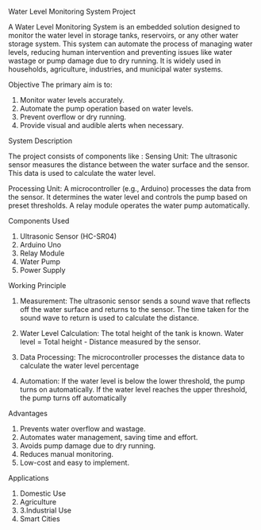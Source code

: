 Water Level Monitoring System Project

A Water Level Monitoring System is an embedded solution designed to monitor the water level in storage tanks, reservoirs, or any other water storage system. This system can automate the process of managing water levels, reducing human intervention and preventing issues like water wastage or pump damage due to dry running. It is widely used in households, agriculture, industries, and municipal water systems.

Objective
The primary aim is to:
1. Monitor water levels accurately.
2. Automate the pump operation based on water levels.
3. Prevent overflow or dry running.
4. Provide visual and audible alerts when necessary.

System Description

The project consists of  components like :
Sensing Unit:
The ultrasonic sensor measures the distance between the water surface and the sensor. This data is used to calculate the water level.

 Processing Unit:
A microcontroller (e.g., Arduino) processes the data from the sensor. It determines the water level and controls the pump  based on preset thresholds.
A relay module operates the water pump automatically.

Components Used 
1. Ultrasonic Sensor (HC-SR04)
2. Arduino Uno
3. Relay Module
4. Water Pump
5. Power Supply

Working Principle
1. Measurement:
The ultrasonic sensor sends a sound wave that reflects off the water surface and returns to the sensor.
The time taken for the sound wave to return is used to calculate the distance.

2. Water Level Calculation:
The total height of the tank is known.
Water level = Total height - Distance measured by the sensor.

3. Data Processing:
The microcontroller processes the distance data to calculate the water level percentage 

4. Automation:
If the water level is below the lower threshold, the pump turns on automatically.
If the water level reaches the upper threshold, the pump turns off automatically

Advantages
1. Prevents water overflow and wastage.
2. Automates water management, saving time and effort.
3. Avoids pump damage due to dry running.
4. Reduces manual monitoring.
5. Low-cost and easy to implement.

Applications
1. Domestic Use
2. Agriculture
3.  3.Industrial Use
4. Smart Cities
